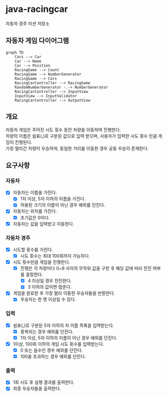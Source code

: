 # java-racingcar

자동차 경주 미션 저장소

## 자동차 게임 다이어그램

```mermaid
graph TD
    Cars --> Car
    Car --> Name
    Car --> Position
    RacingGame --> Count
    RacingGame --> NumberGenerator
    RacingGame --> Cars
    RacingCarController --> RacingGame
    RandomNumberGenerator -.-> NumberGenerator
    RacingCarController --> InputView
    InputView --> InputValidator
    RacingCarController --> OutputView
```

## 개요

자동차 게임은 주어진 시도 횟수 동안 차량을 이동하여 진행한다.  
차량의 이름은 쉼표(,)로 구분된 값으로 입력 받으며, 사용자가 입력한 시도 횟수 만큼 게임이 진행된다.  
가장 멀리간 차량이 우승하며, 동일한 거리를 이동한 경우 공동 우승이 존재한다.

## 요구사항

### 자동차

- [x] 자동차는 이름을 가진다.
    - [x] 1자 이상, 5자 이하의 이름을 가진다.
    - [x] 허용된 크기의 이름이 아닌 경우 예외를 던진다.
- [x] 자동차는 위치를 가진다.
    - [x] 초기값은 0이다.
- [x] 자동차는 값을 입력받고 이동한다.

### 자동차 경주

- [x] 시도할 횟수를 가진다.
    - [x] 시도 횟수는 최대 100회까지 가능하다.
- [x] 시도 횟수만큼 게임을 진행한다.
    - [x] 진행은 각 차량마다 0~9 사이의 무작위 값을 구한 후 해당 값에 따라 전진 여부를 결정한다.
        - [x] 4 이상일 경우 전진한다.
        - [x] 3 이하의 값이면 멈춘다.
- [x] 게임을 완료한 후 가장 멀리 이동한 우승자들을 반환한다.
    - [x] 우승자는 한 명 이상일 수 있다.

### 입력

- [x] 쉼표(,)로 구분된 5자 이하의 차 이름 목록을 입력받는다.
    - [x] 중복되는 경우 예외를 던진다.
    - [x] 1자 이상, 5자 이하의 이름이 아닌 경우 예외를 던진다.
- [x] 1이상, 100회 이하의 게임 시도 횟수를 입력받는다.
    - [x] 0 또는 음수인 경우 예외를 던진다.
    - [x] 100을 초과하는 경우 예외를 던진다.

### 출력

- [x] 1회 시도 후 실행 결과를 출력한다.
- [x] 최종 우승자들을 출력한다.
